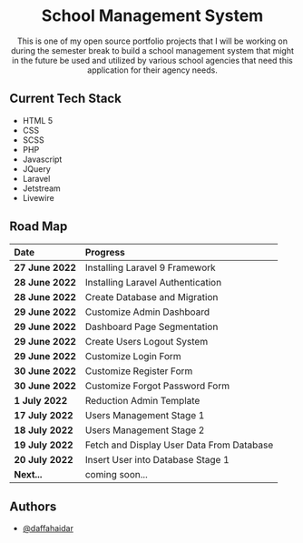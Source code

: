 <h1 align="center">School Management System</h1>

<p align = "center">This is one of my open source portfolio projects that I will be working on during the semester break to build a school management system that might in the future be used and utilized by various school agencies that need this application for their agency needs.</p>

## Current Tech Stack

-   HTML 5
-   CSS
-   SCSS
-   PHP
-   Javascript
-   JQuery
-   Laravel
-   Jetstream
-   Livewire

## Road Map

| Date             | Progress                                  |
| :--------------- | :---------------------------------------- |
| **27 June 2022** | Installing Laravel 9 Framework            |
| **28 June 2022** | Installing Laravel Authentication         |
| **28 June 2022** | Create Database and Migration             |
| **29 June 2022** | Customize Admin Dashboard                 |
| **29 June 2022** | Dashboard Page Segmentation               |
| **29 June 2022** | Create Users Logout System                |
| **29 June 2022** | Customize Login Form                      |
| **30 June 2022** | Customize Register Form                   |
| **30 June 2022** | Customize Forgot Password Form            |
| **1 July 2022**  | Reduction Admin Template                  |
| **17 July 2022** | Users Management Stage 1                  |
| **18 July 2022** | Users Management Stage 2                  |
| **19 July 2022** | Fetch and Display User Data From Database |
| **20 July 2022** | Insert User into Database Stage 1         |
| **Next...**      | coming soon...                            |

## Authors

-   [@daffahaidar](https://www.github.com/daffahaidar)
